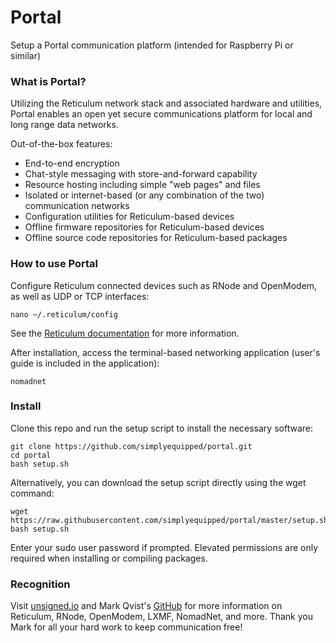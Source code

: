 # Portal
Setup a Portal communication platform (intended for Raspberry Pi or similar)

### What is Portal?

Utilizing the Reticulum network stack and associated hardware and utilities, Portal enables an open yet secure communications platform for local and long range data networks. 

Out-of-the-box features:
- End-to-end encryption
- Chat-style messaging with store-and-forward capability
- Resource hosting including simple "web pages" and files
- Isolated or internet-based (or any combination of the two) communication networks
- Configuration utilities for Reticulum-based devices
- Offline firmware repositories for Reticulum-based devices
- Offline source code repositories for Reticulum-based packages

### How to use Portal

Configure Reticulum connected devices such as RNode and OpenModem, as well as UDP or TCP interfaces:
```
nano ~/.reticulum/config
```
See the [Reticulum documentation](https://markqvist.github.io/Reticulum/manual/interfaces.html) for more information.

After installation, access the terminal-based networking application (user's guide is included in the application):
```
nomadnet
```

### Install

Clone this repo and run the setup script to install the necessary software:
```
git clone https://github.com/simplyequipped/portal.git
cd portal
bash setup.sh
```

Alternatively, you can download the setup script directly using the wget command:
```
wget https://raw.githubusercontent.com/simplyequipped/portal/master/setup.sh
bash setup.sh
```

Enter your sudo user password if prompted. Elevated permissions are only required when installing or compiling packages.

### Recognition

Visit [unsigned.io](http://unsigned.io) and Mark Qvist's [GitHub](https://github.com/markqvist) for more information on Reticulum, RNode, OpenModem, LXMF, NomadNet, and more. Thank you Mark for all your hard work to keep communication free!
